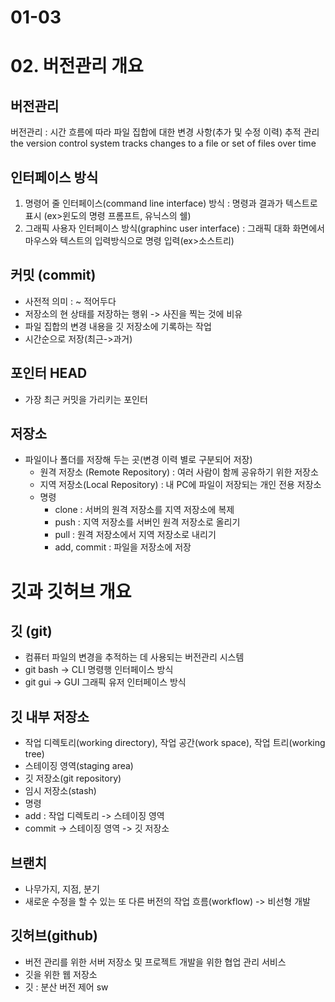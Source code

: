 # 01-03
# 02. 버전관리 개요
## 버전관리

버전관리 : 시간 흐름에 따라 파일 집합에 대한 변경 사항(추가 및 수정 이력) 추적 관리
the version control system tracks changes to a file or set of files over time

## 인터페이스 방식

1. 명령어 줄 인터페이스(command line interface) 방식 : 명령과 결과가 텍스트로 표시 (ex>윈도의 명령 프롬프트, 유닉스의 쉘)
2.  그래픽 사용자 인터페이스 방식(graphinc user interface) : 그래픽 대화 화면에서 마우스와 텍스트의 입력방식으로 명령 입력(ex>소스트리)

## 커밋 (commit)


- 사전적 의미 :  ~ 적어두다
- 저장소의 현 상태를 저장하는 행위 -> 사진을 찍는 것에 비유
- 파일 집합의 변경 내용을 깃 저장소에 기록하는 작업
- 시간순으로 저장(최근->과거)


## 포인터 HEAD


- 가장 최근 커밋을 가리키는 포인터

## 저장소


- 파일이나 폴더를 저장해 두는 곳(변경 이력 별로 구분되어 저장)
  - 원격 저장소 (Remote Repository) : 여러 사람이 함께 공유하기 위한 저장소
  - 지역 저장소(Local Repository) : 내 PC에 파일이 저장되는 개인 전용 저장소
  - 명령
     - clone : 서버의 원격 저장소를 지역 저장소에 복제
     - push : 지역 저장소를 서버인 원격 저장소로 올리기
     - pull : 원격 저장소에서 지역 저장소로 내리기
     - add, commit : 파일을 저장소에 저장

# 깃과 깃허브 개요
## 깃 (git)


- 컴퓨터 파일의 변경을 추적하는 데 사용되는 버전관리 시스템
- git bash -> CLI 명령행 인터페이스 방식
- git gui -> GUI 그래픽 유저 인터페이스 방식


## 깃 내부 저장소


- 작업 디렉토리(working directory), 작업 공간(work space), 작업 트리(working tree)
- 스테이징 영역(staging area)
- 깃 저장소(git repository)
- 임시 저장소(stash)
- 명령
 - add : 작업 디렉토리 -> 스테이징 영역
 - commit -> 스테이징 영역 -> 깃 저장소 


## 브랜치

- 나무가지, 지점, 분기
- 새로운 수정을 할 수 있는 또 다른 버전의 작업 흐름(workflow) -> 비선형 개발

## 깃허브(github)


- 버전 관리를 위한 서버 저장소 및 프로젝트 개발을 위한 협업 관리 서비스
- 깃을 위한 웹 저장소
- 깃 : 분산 버전 제어 sw
